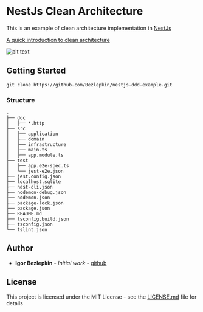 
# NestJs Clean Architecture
This is an example of clean architecture implementation in [NestJs](https://github.com/nestjs/nest) 


[A quick introduction to clean architecture](https://www.freecodecamp.org/news/a-quick-introduction-to-clean-architecture-990c014448d2/)

![alt text](https://cdn-media-1.freecodecamp.org/images/oVVbTLR5gXHgP8Ehlz1qzRm5LLjX9kv2Zri6)

## Getting Started

```
git clone https://github.com/Bezlepkin/nestjs-ddd-example.git
```

### Structure
```
.
├── doc
│   ├── *.http
├── src
│   ├── application
│   ├── domain
│   ├── infrastructure
│   ├── main.ts
│   ├── app.module.ts
├── test
│   ├── app.e2e-spec.ts
│   └── jest-e2e.json
├── jest.config.json
├── localhost.sqlite
├── nest-cli.json
├── nodemon-debug.json
├── nodemon.json
├── package-lock.json
├── package.json
├── README.md
├── tsconfig.build.json
├── tsconfig.json
└── tslint.json
```

## Author

*  **Igor Bezlepkin** - *Initial work* - [github](https://github.com/Bezlepkin)
  
## License

This project is licensed under the MIT License - see the [LICENSE.md](LICENSE.md) file for details